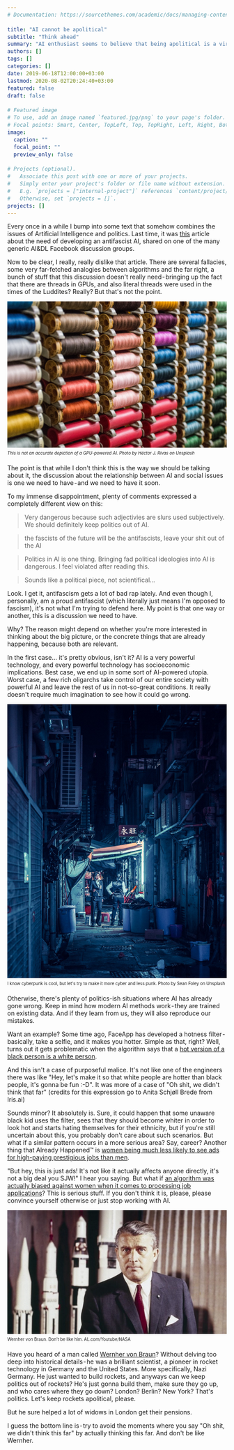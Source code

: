 ```yaml
---
# Documentation: https://sourcethemes.com/academic/docs/managing-content/

title: "AI cannot be apolitical"
subtitle: "Think ahead"
summary: "AI enthusiast seems to believe that being apolitical is a virtue for the sake of Science. Spoiler: it's not."
authors: []
tags: []
categories: []
date: 2019-06-18T12:00:00+03:00
lastmod: 2020-08-02T20:24:40+03:00
featured: false
draft: false

# Featured image
# To use, add an image named `featured.jpg/png` to your page's folder.
# Focal points: Smart, Center, TopLeft, Top, TopRight, Left, Right, BottomLeft, Bottom, BottomRight.
image:
  caption: ""
  focal_point: ""
  preview_only: false

# Projects (optional).
#   Associate this post with one or more of your projects.
#   Simply enter your project's folder or file name without extension.
#   E.g. `projects = ["internal-project"]` references `content/project/deep-learning/index.md`.
#   Otherwise, set `projects = []`.
projects: []
---
```


Every once in a while I bump into some text that somehow combines the issues of Artificial Intelligence and politics. Last time, it was [this](http://danmcquillan.io/ai_and_antifascism.html) article about the need of developing an antifascist AI, shared on one of the many generic AI&DL Facebook discussion groups.

Now to be clear, I really, really dislike that article. There are several fallacies, some very far-fetched analogies between algorithms and the far right, a bunch of stuff that this discussion doesn't really need - bringing up the fact that there are threads in GPUs, and also literal threads were used in the times of the Luddites? Really? But that's not the point.

![Sewing thread rolls](threads.jpeg "nVidia Thread 2137 Ti") 
<sub><sup>*This is not an accurate depiction of a GPU-powered AI. Photo by Héctor J. Rivas on Unsplash*</sup></sub>

The point is that while I don't think this is the way we should be talking about it, the discussion about the relationship between AI and social issues is one we need to have - and we need to have it soon.

To my immense disappointment, plenty of comments expressed a completely different view on this:

> Very dangerous because such adjectivies are slurs used subjectively. We should definitely keep politics out of AI.

> the fascists of the future will be the antifascists, leave your shit out of the AI

> Politics in AI is one thing. Bringing fad political ideologies into AI is dangerous. I feel violated after reading this.

> Sounds like a political piece, not scientifical…

Look. I get it, antifascism gets a lot of bad rap lately. And even though I, personally, am a proud antifascist (which literally just means I'm opposed to fascism), it's not what I'm trying to defend here. My point is that one way or another, this is a discussion we need to have.

Why? The reason might depend on whether you're more interested in thinking about the big picture, or the concrete things that are already happening, because both are relevant.

In the first case… it's pretty obvious, isn't it? AI is a very powerful technology, and every powerful technology has socioeconomic implications. Best case, we end up in some sort of AI-powered utopia. Worst case, a few rich oligarchs take control of our entire society with powerful AI and leave the rest of us in not-so-great conditions. It really doesn't require much imagination to see how it could go wrong.

![A city at night in a cyberpunk aesthetic](cyberpunk.jpeg "Is it 2077 yet?")
<sub><sup>I know cyberpunk is cool, but let's try to make it more cyber and less punk. Photo by Sean Foley on Unsplash</sup></sub>

Otherwise, there's plenty of politics-ish situations where AI has already gone wrong. Keep in mind how modern AI methods work - they are trained on existing data. And if they learn from us, they will also reproduce our mistakes.

Want an example? Some time ago, FaceApp has developed a hotness filter - basically, take a selfie, and it makes you hotter. Simple as that, right? Well, turns out it gets problematic when the algorithm says that a [hot version of a black person is a white person](https://techcrunch.com/2017/04/25/faceapp-apologises-for-building-a-racist-ai/).

And this isn't a case of purposeful malice. It's not like one of the engineers there was like "Hey, let's make it so that white people are hotter than black people, it's gonna be fun :-D". It was more of a case of "Oh shit, we didn't think that far" (credits for this expression go to Anita Schjøll Brede from Iris.ai)

Sounds minor? It absolutely is. Sure, it could happen that some unaware black kid uses the filter, sees that they should become whiter in order to look hot and starts hating themselves for their ethnicity, but if you're still uncertain about this, you probably don't care about such scenarios. But what if a similar pattern occurs in a more serious area? Say, career? Another thing that Already Happened™ is [women being much less likely to see ads for high-paying prestigious jobs than men](https://www.washingtonpost.com/news/the-intersect/wp/2015/07/06/googles-algorithm-shows-prestigious-job-ads-to-men-but-not-to-women-heres-why-that-should-worry-you/).

"But hey, this is just ads! It's not like it actually affects anyone directly, it's not a big deal you SJW!" I hear you saying. But what if [an algorithm was actually biased against women when it comes to processing job applications](https://www.reuters.com/article/us-amazon-com-jobs-automation-insight/amazon-scraps-secret-ai-recruiting-tool-that-showed-bias-against-women-idUSKCN1MK08G)? This is serious stuff. If you don't think it is, please, please convince yourself otherwise or just stop working with AI.

![German scientist Wernher von Braun with rockets in the background](wernher.jpg "Nazi-schmazi says Wernher von Braun")
<sub><sup>Wernher von Braun. Don't be like him. AL.com/Youtube/NASA</sup></sub>

Have you heard of a man called [Wernher von Braun](https://www.youtube.com/watch?v=QEJ9HrZq7Ro)? Without delving too deep into historical details - he was a brilliant scientist, a pioneer in rocket technology in Germany and the United States. More specifically, Nazi Germany. He just wanted to build rockets, and anyways can we keep politics out of rockets? He's just gonna build them, make sure they go up, and who cares where they go down? London? Berlin? New York? That's politics. Let's keep rockets apolitical, please.

But he sure helped a lot of widows in London get their pensions.

I guess the bottom line is - try to avoid the moments where you say "Oh shit, we didn't think this far" by actually thinking this far. And don't be like Wernher.